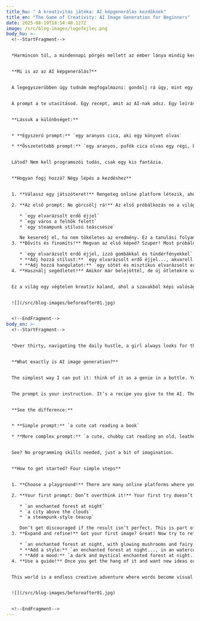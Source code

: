 ```yaml
---
title_hu: " A kreativitás játéka: AI képgenerálás kezdőknek"
title_en: "The Game of Creativity: AI Image Generation for Beginners"
date: 2025-08-19T18:54:48.127Z
image: /src/blog-images/logofejlec.png
body_hu: >-
  <!--StartFragment-->


  *Harmincon túl, a mindennapi pörgés mellett az ember lánya mindig keresi azokat a kis szigeteket, ahol ki tud kapcsolni, ahol valami újat alkothat. Ez nálam az **AI képgenerálás** lett. Olyan, mint egy új szerelem, tele meglepetéssel és felfedezésekkel. Ha te is láttál már elképesztő, meseszerű vagy épp fotórealisztikus képeket az interneten, de azt gondolod, túl bonyolult a dolog, akkor ez a cikk neked szól. Ez nem egy programozói feladat, hidd el, sokkal inkább egy kreatív játszótér.*


  **Mi is az az AI képgenerálás?**


  A legegyszerűbben úgy tudnám megfogalmazni: gondolj rá úgy, mint egy szellemre a palackban. Te vagy a mester, aki kíván valamit, a szellem (az AI) pedig a legjobb tudása szerint teljesíti azt. A kívánságod pedig nem más, mint egy szöveges leírás, amit **prompt**-nak hívunk.


  A prompt a te utasításod. Egy recept, amit az AI-nak adsz. Egy leírás, amiben minden benne van, amit a képen látni szeretnél. Minél pontosabb, részletesebb és hangulatosabb a recepted, annál "finomabb" lesz a végeredmény.


  **Lássuk a különbséget:**


  * **Egyszerű prompt:** `egy aranyos cica, aki egy könyvet olvas`

  * **Összetettebb prompt:** `egy aranyos, pufók cica olvas egy régi, bőrkötéses könyvet egy kandalló mellett, drámai megvilágítás, olajfestmény stílus`


  Látod? Nem kell programozói tudás, csak egy kis fantázia.


  **Hogyan fogj hozzá? Négy lépés a kezdéshez**


  1. **Válassz egy játszóteret!** Rengeteg online platform létezik, ahol ingyenesen kipróbálhatod magad. Nincs szükség telepítésre, csak regisztrálsz, és már mehet is a móka. Az én személyes [kedvenceimet](https://aliceinbp.com/links.html) megtalálod a honlapomon, de kezdésnek a **Microsoft Copilot** (teljesen ingyenes) vagy a **NightCafe** (naponta ad ingyen kreditet) tökéletes választás.

  2. **Az első prompt: Ne görcsölj rá!** Az első próbálkozás ne a világmegváltó műalkotásról szóljon! A cél az, hogy ráérezz az ízére. Írj be valami egyszerűt és hangulatosat, például:

     * `egy elvarázsolt erdő éjjel`
     * `egy város a felhők felett`
     * `egy steampunk stílusú teáscsésze`

     Ne keseredj el, ha nem tökéletes az eredmény. Ez a tanulási folyamat része, a legszebb képek néha a "hibákból" születnek.
  3. **Bővíts és finomíts!** Megvan az első képed? Szuper! Most próbáld meg finomítani. Adj hozzá újabb részleteket, **"fűszereket"** a prompthoz.

     * `egy elvarázsolt erdő éjjel, izzó gombákkal és tündérfényekkel`
     * **Adj hozzá stílust:** `egy elvarázsolt erdő éjjel..., akvarell festmény stílusában`
     * **Adj hozzá hangulatot:** `egy sötét és misztikus elvarázsolt erdő éjjel...`
  4. **Használj segédletet!** Amikor már belejöttél, de új ötletekre vagy stílusokra vágysz, akkor jön a képbe az **[Alkimista Műhely]**.  Az oldalam segítséget nyújt a promptépítéshez, ahol **témákat, részleteket, hangulatokat és stílusokat** is kiválaszthatsz. Így nem kell mindent a semmiből kitalálnod.


  Ez a világ egy végtelen kreatív kaland, ahol a szavakból képi valóság lesz. Remélem, ez a kis bevezető segített eloszlatni a ködöt, és te is kedvet kaptál az alkotáshoz.


  ![](/src/blog-images/beforeafter01.jpg)


  <!--EndFragment-->
body_en: >-
  <!--StartFragment-->


  *Over thirty, navigating the daily hustle, a girl always looks for those little islands where she can unwind and create something new. For me, that new love became **AI image generation**. It’s full of surprises and discoveries. If you’ve seen incredible, fairytale-like or photorealistic images online and thought it sounded too complicated, this article is for you. Trust me, it’s not a programming task; it’s a creative playground.*


  **What exactly is AI image generation?**


  The simplest way I can put it: think of it as a genie in a bottle. You are the master who makes a wish, and the genie (the AI) fulfills it to the best of its ability. Your wish is a text description called a **prompt**.


  The prompt is your instruction. It’s a recipe you give to the AI. The more precise, detailed, and atmospheric your recipe is, the "tastier" the result will be.


  **See the difference:**


  * **Simple prompt:** `a cute cat reading a book`

  * **More complex prompt:** `a cute, chubby cat reading an old, leather-bound book next to a fireplace, dramatic lighting, oil painting style`


  See? No programming skills needed, just a bit of imagination.


  **How to get started? Four simple steps**


  1. **Choose a playground!** There are many online platforms where you can try it for free. No need to install anything; just sign up, and the fun begins. You can find my personal [favorites](https://aliceinbp.com/links.html) on my website, but for starters, **Microsoft Copilot** (completely free) or **NightCafe** (gives daily free credits) are perfect choices.

  2. **Your first prompt: Don’t overthink it!** Your first try doesn’t have to be a masterpiece that changes the world! The goal is to get a feel for it. Write something simple and atmospheric, like:

     * `an enchanted forest at night`
     * `a city above the clouds`
     * `a steampunk-style teacup`

     Don’t get discouraged if the result isn’t perfect. This is part of the learning process, and sometimes the most beautiful images are born from "mistakes."
  3. **Expand and refine!** Got your first image? Great! Now try to refine it. Add new details, new **"spices"**, to the prompt.

     * `an enchanted forest at night, with glowing mushrooms and fairy lights`
     * **Add a style:** `an enchanted forest at night..., in an watercolor painting style`
     * **Add a mood:** `a dark and mystical enchanted forest at night...`
  4. **Use a guide!** Once you get the hang of it and want new ideas or styles, that’s where the [**Alchemy Workshop** ](https://aliceinbp.com)comes in. My website helps you build prompts, where you can choose from **subjects, details, moods, and styles**. This way, you don't have to come up with everything from scratch.


  This world is a endless creative adventure where words become visual reality. I hope this little introduction helped clear the fog and got you excited to create.


  ![](/src/blog-images/beforeafter01.jpg)


  <!--EndFragment-->
---
```

